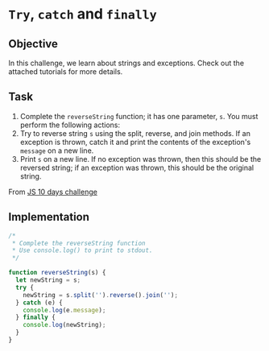 # `Try`, `catch` and `finally`

## Objective

In this challenge, we learn about strings and exceptions. Check out the attached tutorials for more details.

## Task

1. Complete the `reverseString` function; it has one parameter, `s`. You must perform the following actions:
2. Try to reverse string `s` using the split, reverse, and join methods.
If an exception is thrown, catch it and print the contents of the exception's `message` on a new line.
3. Print `s` on a new line. If no exception was thrown, then this should be the reversed string; if an exception was thrown, this should be the original string.

From [JS 10 days challenge](https://www.hackerrank.com/challenges/js10-try-catch-and-finally/problem)

## Implementation

```javascript
/*
 * Complete the reverseString function
 * Use console.log() to print to stdout.
 */

function reverseString(s) {
  let newString = s;
  try {
    newString = s.split('').reverse().join('');
  } catch (e) {
    console.log(e.message);
  } finally {
    console.log(newString);
  }
}

```
